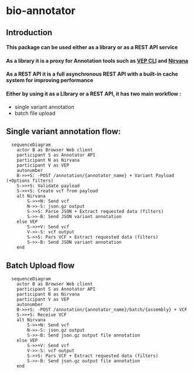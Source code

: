 # bio-annotator

## Introduction

#### This package can be used either as a library or as a REST API service
#### As a library it is a proxy for Annotation tools such as [VEP CLI](https://github.com/Ensembl/ensembl-vep) and [Nirvana](https://github.com/Illumina/Nirvana)
#### As a REST API it is a full asynchronous REST API with a built-in cache system for improving performance
#### Either by using it as a LIbrary or a REST API, it has two main workflow : 

- single variant annotation 
- batch file upload

## Single variant annotation flow:

```mermaid
  sequenceDiagram
    actor B as Browser Web client
    participant S as Annotator API
    participant N as Nirvana
    participant V as VEP
    autonumber
    B->>+S: -POST /annotation/{annotator_name} + Variant Payload (+Options filters)
    S->>+S: Validate payload
    S->>+S: Create vcf from payload
    alt Nirvana
	    S->>+N: Send vcf
        N->>-S: json.gz output
        S->>S: Parse JSON + Extract requested data (filters)
        S->>-B: Send JSON variant annotation
    else VEP
	    S->>+V: Send vcf
        V->>-S: vcf output
        S->>S: Pars VCF + Extract requested data (filters)
        S->>-B: Send JSON variant annotation
    end
```

## Batch Upload flow
```mermaid
  sequenceDiagram
    actor B as Browser Web client
    participant S as Annotator API
    participant N as Nirvana
    participant V as VEP
    autonumber
    B->>+S: -POST /annotation/{annotator_name}/batch/{assembly} + VCF
    S->>+S: Receive VCF
    alt Nirvana
	    S->>+N: Send vcf
        N->>-S: json.gz output
        S->>-B: Send json.gz output file annotation
    else VEP
	    S->>+V: Send vcf
        V->>-S: vcf output
        S->>S: Pars VCF + Extract requested data (filters)
        S->>-B: Send json.gz output file annotation
    end
```
